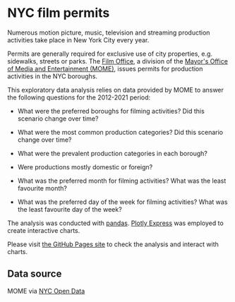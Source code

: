 # NYC film permits

Numerous motion picture, music, television and streaming production activities take place in New York City every year. 

Permits are generally required for exclusive use of city properties, e.g. sidewalks, streets or parks. The [Film Office](https://www1.nyc.gov/site/mome/permits/permits.page), a division of the [Mayor's Office of Media and Entertainment (MOME)](https://www1.nyc.gov/site/mome/index.page), issues permits for production activities in the NYC boroughs.

This exploratory data analysis relies on data provided by MOME to answer the following questions for the 2012-2021 period:

- What were the preferred boroughs for filming activities? Did this scenario change over time?

- What were the most common production categories? Did this scenario change over time?

- What were the prevalent production categories in each borough?

- Were productions mostly domestic or foreign?

- What was the preferred month for filming activities? What was the least favourite month?

- What was the preferred day of the week for filming activities? What was the least favourite day of the week?

The analysis was conducted with [pandas](https://pandas.pydata.org/). [Plotly Express](https://plotly.com/python/plotly-express/) was employed to create interactive charts.

Please visit [the GitHub Pages site](https://leandrocollares.github.io/nyc-film-permits/) to check the analysis and interact with charts.

## Data source

MOME via [NYC Open Data](https://data.cityofnewyork.us/City-Government/Film-Permits/tg4x-b46p)
